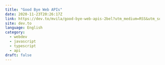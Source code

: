```yaml
---
title: "Good Bye Web APIs"
date: 2020-11-23T20:26:17Z
link: https://dev.to/mvila/good-bye-web-apis-2bel?utm_medium=RSS&utm_source=news.12bit.vn
site: dev.to
language: English
category:
  - webdev
  - javascript
  - typescript
  - api
draft: false
---
```


